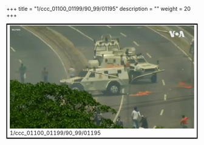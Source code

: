 +++
title = "1/ccc_01100_01199/90_99/01195"
description = ""
weight = 20
+++

<table style="border:2px solid black;max-width:800px;max-height:800px;" 
><tr><td>
<img class="center-fit-jpg"
src="/jpg_/aaa_20190430_NxaOmWaI8sI_01194.jpg">
1/ccc_01100_01199/90_99/01195
</img></td></tr></table>
